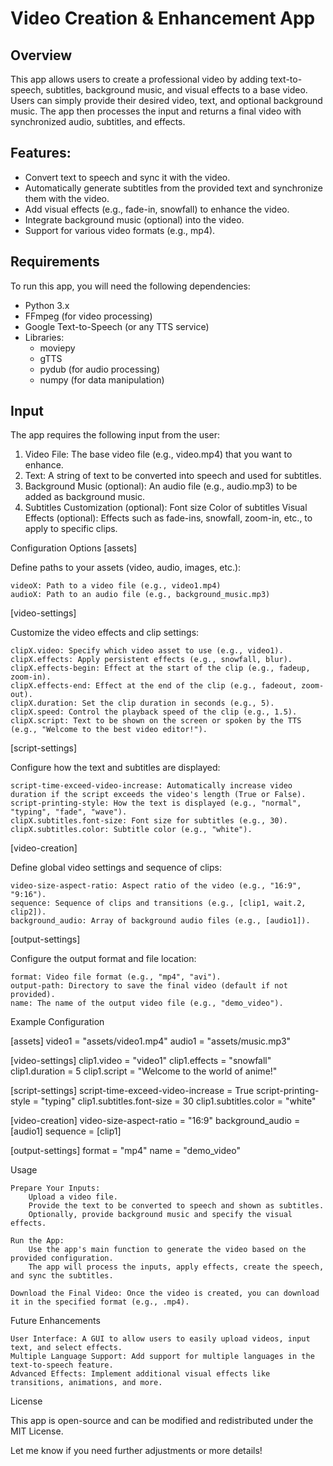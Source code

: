 # Video Creation & Enhancement App

## Overview

This app allows users to create a professional video by adding text-to-speech, subtitles, background music, and visual effects to a base video. Users can simply provide their desired video, text, and optional background music. The app then processes the input and returns a final video with synchronized audio, subtitles, and effects.

## Features:

- Convert text to speech and sync it with the video.
- Automatically generate subtitles from the provided text and synchronize them with the video.
- Add visual effects (e.g., fade-in, snowfall) to enhance the video.
- Integrate background music (optional) into the video.
- Support for various video formats (e.g., mp4).

## Requirements

To run this app, you will need the following dependencies:

- Python 3.x
- FFmpeg (for video processing)
- Google Text-to-Speech (or any TTS service)
- Libraries:
    - moviepy
    - gTTS
    - pydub (for audio processing)
    - numpy (for data manipulation)

## Input

The app requires the following input from the user:

1. Video File: The base video file (e.g., video.mp4) that you want to enhance.
2. Text: A string of text to be converted into speech and used for subtitles.
3. Background Music (optional): An audio file (e.g., audio.mp3) to be added as background music.
4. Subtitles Customization (optional):
        Font size
        Color of subtitles
    Visual Effects (optional): Effects such as fade-ins, snowfall, zoom-in, etc., to apply to specific clips.

Configuration Options
[assets]

Define paths to your assets (video, audio, images, etc.):

    videoX: Path to a video file (e.g., video1.mp4)
    audioX: Path to an audio file (e.g., background_music.mp3)

[video-settings]

Customize the video effects and clip settings:

    clipX.video: Specify which video asset to use (e.g., video1).
    clipX.effects: Apply persistent effects (e.g., snowfall, blur).
    clipX.effects-begin: Effect at the start of the clip (e.g., fadeup, zoom-in).
    clipX.effects-end: Effect at the end of the clip (e.g., fadeout, zoom-out).
    clipX.duration: Set the clip duration in seconds (e.g., 5).
    clipX.speed: Control the playback speed of the clip (e.g., 1.5).
    clipX.script: Text to be shown on the screen or spoken by the TTS (e.g., "Welcome to the best video editor!").

[script-settings]

Configure how the text and subtitles are displayed:

    script-time-exceed-video-increase: Automatically increase video duration if the script exceeds the video's length (True or False).
    script-printing-style: How the text is displayed (e.g., "normal", "typing", "fade", "wave").
    clipX.subtitles.font-size: Font size for subtitles (e.g., 30).
    clipX.subtitles.color: Subtitle color (e.g., "white").

[video-creation]

Define global video settings and sequence of clips:

    video-size-aspect-ratio: Aspect ratio of the video (e.g., "16:9", "9:16").
    sequence: Sequence of clips and transitions (e.g., [clip1, wait.2, clip2]).
    background_audio: Array of background audio files (e.g., [audio1]).

[output-settings]

Configure the output format and file location:

    format: Video file format (e.g., "mp4", "avi").
    output-path: Directory to save the final video (default if not provided).
    name: The name of the output video file (e.g., "demo_video").

Example Configuration

[assets]
video1 = "assets/video1.mp4"
audio1 = "assets/music.mp3"

[video-settings]
clip1.video = "video1"
clip1.effects = "snowfall"
clip1.duration = 5
clip1.script = "Welcome to the world of anime!"

[script-settings]
script-time-exceed-video-increase = True
script-printing-style = "typing"
clip1.subtitles.font-size = 30
clip1.subtitles.color = "white"

[video-creation]
video-size-aspect-ratio = "16:9"
background_audio = [audio1]
sequence = [clip1]

[output-settings]
format = "mp4"
name = "demo_video"

Usage

    Prepare Your Inputs:
        Upload a video file.
        Provide the text to be converted to speech and shown as subtitles.
        Optionally, provide background music and specify the visual effects.

    Run the App:
        Use the app's main function to generate the video based on the provided configuration.
        The app will process the inputs, apply effects, create the speech, and sync the subtitles.

    Download the Final Video: Once the video is created, you can download it in the specified format (e.g., .mp4).

Future Enhancements

    User Interface: A GUI to allow users to easily upload videos, input text, and select effects.
    Multiple Language Support: Add support for multiple languages in the text-to-speech feature.
    Advanced Effects: Implement additional visual effects like transitions, animations, and more.

License

This app is open-source and can be modified and redistributed under the MIT License.

Let me know if you need further adjustments or more details!